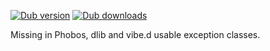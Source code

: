 [![Dub version](https://img.shields.io/dub/v/exceptions.svg)](https://code.dlang.org/packages/exceptions)
[![Dub downloads](https://img.shields.io/dub/dt/exceptions.svg)](https://code.dlang.org/packages/exceptions)

Missing in Phobos, dlib and vibe.d usable exception classes.
